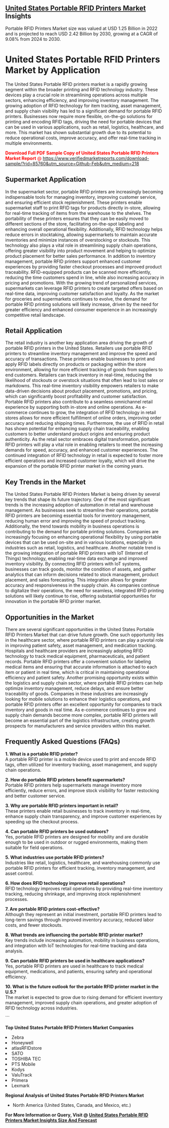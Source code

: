 <h2><a href="https://www.verifiedmarketreports.com/download-sample/?rid=85760&amp;utm_source=Github-Feb&amp;utm_medium=218" target="_blank">United States Portable RFID Printers Market</a> Insights</h2><p>Portable RFID Printers Market size was valued at USD 1.25 Billion in 2022 and is projected to reach USD 2.42 Billion by 2030, growing at a CAGR of 9.08% from 2024 to 2030.</p><p> <h1>United States Portable RFID Printers Market by Application</h1> <p>The United States Portable RFID printers market is a rapidly growing segment within the broader printing and RFID technology industry. These devices play a crucial role in streamlining operations across multiple sectors, enhancing efficiency, and improving inventory management. The growing adoption of RFID technology for item tracking, asset management, and supply chain visibility has led to a significant demand for portable RFID printers. Businesses now require more flexible, on-the-go solutions for printing and encoding RFID tags, driving the need for portable devices that can be used in various applications, such as retail, logistics, healthcare, and more. This market has shown substantial growth due to its potential to reduce operational costs, improve accuracy, and offer real-time tracking in multiple environments. <p><span class=""><span style="color: #ff0000;"><strong>Download Full PDF Sample Copy of United States Portable RFID Printers Market Report</strong> @ </span><a href="https://www.verifiedmarketreports.com/download-sample/?rid=85760&amp;utm_source=Github-Feb&amp;utm_medium=218" target="_blank">https://www.verifiedmarketreports.com/download-sample/?rid=85760&amp;utm_source=Github-Feb&amp;utm_medium=218</a></span></p></p> <h2>Supermarket Application</h2> <p>In the supermarket sector, portable RFID printers are increasingly becoming indispensable tools for managing inventory, improving customer service, and ensuring efficient stock replenishment. These printers enable supermarket staff to print RFID tags for products directly in-store, allowing for real-time tracking of items from the warehouse to the shelves. The portability of these printers ensures that they can be easily moved to different sections of the store, facilitating on-the-spot labeling and enhancing overall operational flexibility. Additionally, RFID technology helps reduce errors in stocktaking, allowing supermarkets to maintain accurate inventories and minimize instances of overstocking or stockouts. This technology also plays a vital role in streamlining supply chain operations, offering greater visibility into product movement and helping to optimize product placement for better sales performance. In addition to inventory management, portable RFID printers support enhanced customer experiences by providing faster checkout processes and improved product traceability. RFID-equipped products can be scanned more efficiently, reducing the time customers spend in line, while also increasing accuracy in pricing and promotions. With the growing trend of personalized services, supermarkets can leverage RFID printers to create targeted offers based on real-time data, improving customer satisfaction and loyalty. As the market for groceries and supermarkets continues to evolve, the demand for portable RFID printing solutions will likely increase, driven by the need for greater efficiency and enhanced consumer experience in an increasingly competitive retail landscape.</p> <h2>Retail Application</h2> <p>The retail industry is another key application area driving the growth of portable RFID printers in the United States. Retailers use portable RFID printers to streamline inventory management and improve the speed and accuracy of transactions. These printers enable businesses to print and apply RFID labels directly on products or packaging within the store environment, allowing for more efficient tracking of goods from suppliers to end customers. Retailers can track inventory in real-time, reducing the likelihood of stockouts or overstock situations that often lead to lost sales or markdowns. This real-time inventory visibility empowers retailers to make data-driven decisions about product placement, promotions, and pricing, which can significantly boost profitability and customer satisfaction. Portable RFID printers also contribute to a seamless omnichannel retail experience by supporting both in-store and online operations. As e-commerce continues to grow, the integration of RFID technology in retail stores allows for more efficient fulfillment of online orders, improving order accuracy and reducing shipping times. Furthermore, the use of RFID in retail has shown potential for enhancing supply chain traceability, enabling customers to better understand product origins and ensuring product authenticity. As the retail sector embraces digital transformation, portable RFID printers will play a vital role in enabling retailers to meet the increasing demands for speed, accuracy, and enhanced customer experiences. The continued integration of RFID technology in retail is expected to foster more efficient operations and increased customer loyalty, which will drive the expansion of the portable RFID printer market in the coming years.</p> <h2>Key Trends in the Market</h2> <p>The United States Portable RFID Printers Market is being driven by several key trends that shape its future trajectory. One of the most significant trends is the increasing adoption of automation in retail and warehouse management. As businesses seek to streamline their operations, portable RFID printers are becoming essential tools for inventory management, reducing human error and improving the speed of product tracking. Additionally, the trend towards mobility in business operations is contributing to the demand for portable printing solutions. Companies are increasingly focusing on enhancing operational flexibility by using portable devices that can be used on-site and in various locations, especially in industries such as retail, logistics, and healthcare. Another notable trend is the growing integration of portable RFID printers with IoT (Internet of Things) technology, enabling real-time data exchange and improved inventory visibility. By connecting RFID printers with IoT systems, businesses can track goods, monitor the condition of assets, and gather analytics that can inform decisions related to stock management, product placement, and sales forecasting. This integration allows for greater accuracy and responsiveness in the supply chain. As companies continue to digitalize their operations, the need for seamless, integrated RFID printing solutions will likely continue to rise, offering substantial opportunities for innovation in the portable RFID printer market.</p> <h2>Opportunities in the Market</h2> <p>There are several significant opportunities in the United States Portable RFID Printers Market that can drive future growth. One such opportunity lies in the healthcare sector, where portable RFID printers can play a pivotal role in improving patient safety, asset management, and medication tracking. Hospitals and healthcare providers are increasingly adopting RFID technology to track medical equipment, pharmaceuticals, and patient records. Portable RFID printers offer a convenient solution for labeling medical items and ensuring that accurate information is attached to each item or patient in real time, which is critical in maintaining operational efficiency and patient safety. Another promising opportunity exists within the logistics and supply chain sector, where portable RFID printers can help optimize inventory management, reduce delays, and ensure better traceability of goods. Companies in these industries are increasingly looking for mobile solutions to enhance their logistics operations, and portable RFID printers offer an excellent opportunity for companies to track inventory and goods in real time. As e-commerce continues to grow and supply chain demands become more complex, portable RFID printers will become an essential part of the logistics infrastructure, creating growth prospects for manufacturers and service providers within this market.</p> <h2>Frequently Asked Questions (FAQs)</h2> <p><strong>1. What is a portable RFID printer?</strong><br> A portable RFID printer is a mobile device used to print and encode RFID tags, often utilized for inventory tracking, asset management, and supply chain operations.</p> <p><strong>2. How do portable RFID printers benefit supermarkets?</strong><br> Portable RFID printers help supermarkets manage inventory more efficiently, reduce errors, and improve stock visibility for faster restocking and better customer service.</p> <p><strong>3. Why are portable RFID printers important in retail?</strong><br> These printers enable retail businesses to track inventory in real-time, enhance supply chain transparency, and improve customer experiences by speeding up the checkout process.</p> <p><strong>4. Can portable RFID printers be used outdoors?</strong><br> Yes, portable RFID printers are designed for mobility and are durable enough to be used in outdoor or rugged environments, making them suitable for field operations.</p> <p><strong>5. What industries use portable RFID printers?</strong><br> Industries like retail, logistics, healthcare, and warehousing commonly use portable RFID printers for efficient tracking, inventory management, and asset control.</p> <p><strong>6. How does RFID technology improve retail operations?</strong><br> RFID technology improves retail operations by providing real-time inventory tracking, reducing shrinkage, and improving stock replenishment processes.</p> <p><strong>7. Are portable RFID printers cost-effective?</strong><br> Although they represent an initial investment, portable RFID printers lead to long-term savings through improved inventory accuracy, reduced labor costs, and fewer stockouts.</p> <p><strong>8. What trends are influencing the portable RFID printer market?</strong><br> Key trends include increasing automation, mobility in business operations, and integration with IoT technologies for real-time tracking and data analysis.</p> <p><strong>9. Can portable RFID printers be used in healthcare applications?</strong><br> Yes, portable RFID printers are used in healthcare to track medical equipment, medications, and patients, ensuring safety and operational efficiency.</p> <p><strong>10. What is the future outlook for the portable RFID printer market in the U.S.?</strong><br> The market is expected to grow due to rising demand for efficient inventory management, improved supply chain operations, and greater adoption of RFID technology across industries.</p> ```</p><p><strong>Top United States Portable RFID Printers Market Companies</strong></p><div data-test-id=""><p><li>Zebra</li><li> Honeywell</li><li> atlasRFIDstore</li><li> SATO</li><li> TOSHIBA TEC</li><li> PTS Mobile</li><li> Kodys</li><li> ValuTrack</li><li> Primera</li><li> Lexmark</li></p><div><strong>Regional Analysis of&nbsp;United States Portable RFID Printers Market</strong></div><ul><li dir="ltr"><p dir="ltr">North America&nbsp;(United States, Canada, and Mexico, etc.)</p></li></ul><p><strong>For More Information or Query, Visit @&nbsp;</strong><strong><a href="https://www.verifiedmarketreports.com/product/global-portable-rfid-printers-market-growth-2019-2024/?utm_source=Github-Feb&amp;utm_medium=218" target="_blank">United States Portable RFID Printers Market Insights Size And Forecast</a></strong></p></div>
